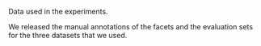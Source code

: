 
Data used in the experiments.

We released the manual annotations of the facets and the evaluation sets for the three datasets that we used.
